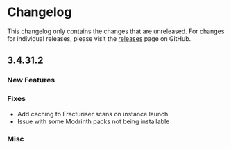 # Changelog

This changelog only contains the changes that are unreleased. For changes for individual releases, please visit the
[releases](https://github.com/ATLauncher/ATLauncher/releases) page on GitHub.

## 3.4.31.2

### New Features

### Fixes
- Add caching to Fracturiser scans on instance launch
- Issue with some Modrinth packs not being installable

### Misc
